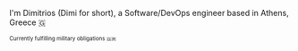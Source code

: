 I'm Dimitrios (Dimi for short), a Software/DevOps engineer based in Athens, Greece 🇬

<sub><sup>Currently fulfilling military obligations 🇬🇷</sup></sub>
